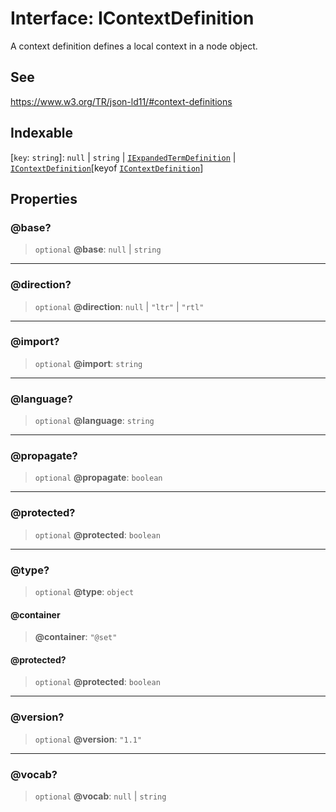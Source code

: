 # Interface: IContextDefinition

A context definition defines a local context in a node object.

## See

https://www.w3.org/TR/json-ld11/#context-definitions

## Indexable

 \[`key`: `string`\]: `null` \| `string` \| [`IExpandedTermDefinition`](../type-aliases/IExpandedTermDefinition.md) \| [`IContextDefinition`](IContextDefinition.md)\[keyof [`IContextDefinition`](IContextDefinition.md)\]

## Properties

### @base?

> `optional` **@base**: `null` \| `string`

***

### @direction?

> `optional` **@direction**: `null` \| `"ltr"` \| `"rtl"`

***

### @import?

> `optional` **@import**: `string`

***

### @language?

> `optional` **@language**: `string`

***

### @propagate?

> `optional` **@propagate**: `boolean`

***

### @protected?

> `optional` **@protected**: `boolean`

***

### @type?

> `optional` **@type**: `object`

#### @container

> **@container**: `"@set"`

#### @protected?

> `optional` **@protected**: `boolean`

***

### @version?

> `optional` **@version**: `"1.1"`

***

### @vocab?

> `optional` **@vocab**: `null` \| `string`
